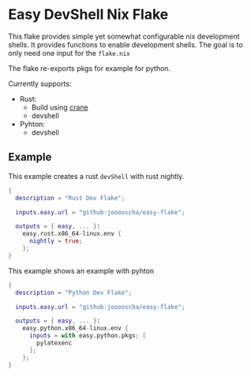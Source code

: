 # Easy DevShell Nix Flake

This flake provides simple yet somewhat configurable nix development shells.
It provides functions to enable development shells.
The goal is to only need one input for the `flake.nix`

The flake re-exports pkgs for example for python.

Currently supports:
- Rust:
  - Build using [crane](https://github.com/ipetkov/crane)
  - devshell
- Pyhton:
  - devshell

## Example

This example creates a rust `devShell` with rust nightly.

``` nix
{
  description = "Rust Dev Flake";

  inputs.easy.url = "github:jooooscha/easy-flake";

  outputs = { easy, ... }:
    easy.rust.x86_64-linux.env {
      nightly = true;
    };
}
```

This example shows an example with pyhton

``` nix
{
  description = "Python Dev Flake";

  inputs.easy.url = "github:jooooscha/easy-flake";

  outputs = { easy, ... }:
    easy.python.x86_64-linux.env {
      inputs = with easy.python.pkgs; [
        pylatexenc        
      ];
    };
}
```
